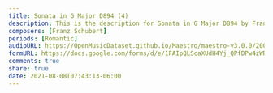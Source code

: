 ```yaml
---
title: Sonata in G Major D894 (4)
description: This is the description for Sonata in G Major D894 by Franz Schubert
composers: [Franz Schubert]
periods: [Romantic]
audioURL: https://OpenMusicDataset.github.io/Maestro/maestro-v3.0.0/2004/MIDI-Unprocessed_XP_20_R2_2004_01_ORIG_MID--AUDIO_20_R1_2004_02_Track02_wav.midi
formURL: https://docs.google.com/forms/d/e/1FAIpQLScaXUdH4Yj_QPfDPw4zWRwG4g62Y9Q4XQxvyt2b276nYbcgMQ/viewform
comments: true
share: true
date: 2021-08-08T07:43:13-06:00
---
```

